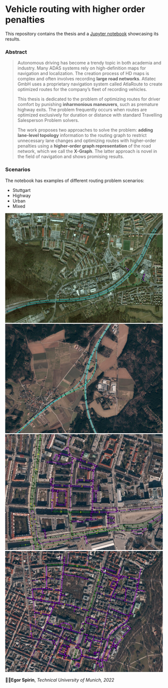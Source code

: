 # Vehicle routing with higher order penalties

This repository contains the thesis and a [Jupyter notebook](thesis.ipynb) showcasing its results.

### Abstract

> Autonomous driving has become a trendy topic in both academia and industry. Many ADAS systems rely on high-definition maps for navigation and localization. The creation process of HD maps is complex and often involves recording **large road networks**. Atlatec GmbH uses a proprietary navigation system called AtlaRoute to create optimized routes for the company’s fleet of recording vehicles.
> 
> This thesis is dedicated to the problem of optimizing routes for driver comfort by punishing **inharmonious maneuvers**, such as premature highway exits. The problem frequently occurs when routes are optimized exclusively for duration or distance with standard Travelling Salesperson Problem solvers.
> 
> The work proposes two approaches to solve the problem: **adding lane-level topology** information to the routing graph to restrict unnecessary lane changes and optimizing routes with higher-order penalties using a **higher-order graph representation** of the road network, which we call the **X-Graph**. The latter approach is novel in the field of navigation and shows promising results.

### Scenarios
The notebook has examples of different routing problem scenarios:
- Stuttgart
- Highway
- Urban
- Mixed

![Stuttgart](images/stuttgart_rp.png)
![Highway](images/highway.png)
![Mixed](images/mixed.png)
![Urban](images/urban.png)

👨‍🎓**Egor Spirin**, _Technical University of Munich, 2022_
